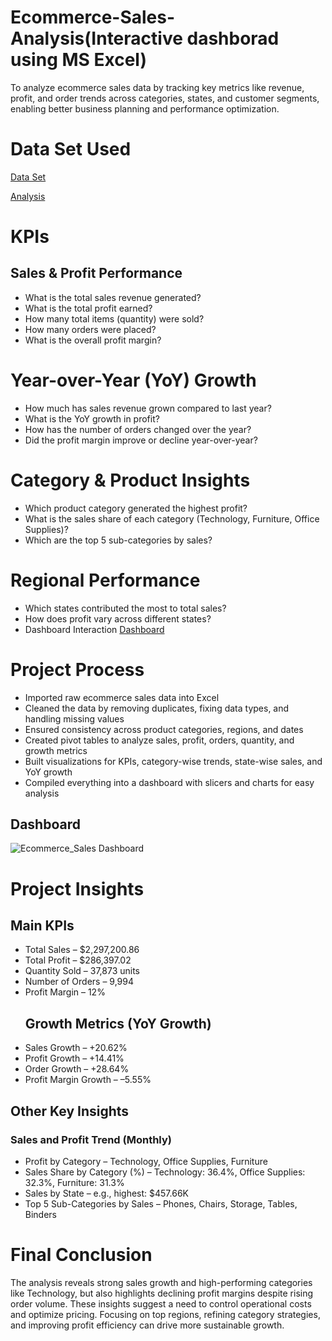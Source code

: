 # Ecommerce-Sales-Analysis(Interactive dashborad using MS Excel)
To analyze ecommerce sales data by tracking key metrics like revenue, profit, and order trends across categories, states, and customer segments, enabling better business planning and performance optimization.
# Data Set Used
<a href="https://github.com/Pushkar2520/Ecommerce-Sales-Analysis/blob/main/Ecommerce%20SalesP%20Data.xlsx">Data Set<a/>

<a href="https://github.com/Pushkar2520/Ecommerce-Sales-Analysis/blob/main/Ecommerce%20Sales%20Analysis.xlsx">Analysis<a/>

# KPIs
## Sales & Profit Performance
- What is the total sales revenue generated?
- What is the total profit earned?
- How many total items (quantity) were sold?
- How many orders were placed?
- What is the overall profit margin?

# Year-over-Year (YoY) Growth
- How much has sales revenue grown compared to last year?
- What is the YoY growth in profit?
- How has the number of orders changed over the year?
- Did the profit margin improve or decline year-over-year?

# Category & Product Insights
- Which product category generated the highest profit?
- What is the sales share of each category (Technology, Furniture, Office Supplies)?
- Which are the top 5 sub-categories by sales?

# Regional Performance
- Which states contributed the most to total sales?
- How does profit vary across different states?
- Dashboard Interaction <a href="https://github.com/Pushkar2520/Ecommerce-Sales-Analysis/blob/main/Ecommerce_Sales%20Dashboard.png">Dashboard<a/>

# Project Process
- Imported raw ecommerce sales data into Excel
- Cleaned the data by removing duplicates, fixing data types, and handling missing values
- Ensured consistency across product categories, regions, and dates
- Created pivot tables to analyze sales, profit, orders, quantity, and growth metrics
- Built visualizations for KPIs, category-wise trends, state-wise sales, and YoY growth
- Compiled everything into a dashboard with slicers and charts for easy analysis
## Dashboard
![Ecommerce_Sales Dashboard](https://github.com/user-attachments/assets/7c4ff0d8-f582-45eb-9312-c33c78806698)
# Project Insights
## Main KPIs
- Total Sales – $2,297,200.86
- Total Profit – $286,397.02
- Quantity Sold – 37,873 units
- Number of Orders – 9,994
- Profit Margin – 12%
  ## Growth Metrics (YoY Growth)
- Sales Growth – +20.62%
- Profit Growth – +14.41%
- Order Growth – +28.64%
- Profit Margin Growth – –5.55%

## Other Key Insights
### Sales and Profit Trend (Monthly)
- Profit by Category – Technology, Office Supplies, Furniture
- Sales Share by Category (%) – Technology: 36.4%, Office Supplies: 32.3%, Furniture: 31.3%
- Sales by State – e.g., highest: $457.66K
- Top 5 Sub-Categories by Sales – Phones, Chairs, Storage, Tables, Binders
# Final Conclusion
The analysis reveals strong sales growth and high-performing categories like Technology, but also highlights declining profit margins despite rising order volume. These insights suggest a need to control operational costs and optimize pricing. Focusing on top regions, refining category strategies, and improving profit efficiency can drive more sustainable growth.








